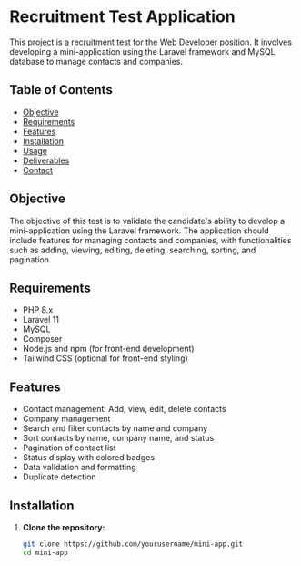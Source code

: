 # Recruitment Test Application

This project is a recruitment test for the Web Developer position. It involves developing a mini-application using the Laravel framework and MySQL database to manage contacts and companies.

## Table of Contents

- [Objective](#objective)
- [Requirements](#requirements)
- [Features](#features)
- [Installation](#installation)
- [Usage](#usage)
- [Deliverables](#deliverables)
- [Contact](#contact)

## Objective

The objective of this test is to validate the candidate's ability to develop a mini-application using the Laravel framework. The application should include features for managing contacts and companies, with functionalities such as adding, viewing, editing, deleting, searching, sorting, and pagination.

## Requirements

- PHP 8.x
- Laravel 11
- MySQL
- Composer
- Node.js and npm (for front-end development)
- Tailwind CSS (optional for front-end styling)

## Features

- Contact management: Add, view, edit, delete contacts
- Company management
- Search and filter contacts by name and company
- Sort contacts by name, company name, and status
- Pagination of contact list
- Status display with colored badges
- Data validation and formatting
- Duplicate detection

## Installation

1. **Clone the repository:**
   ```sh
   git clone https://github.com/yourusername/mini-app.git
   cd mini-app
